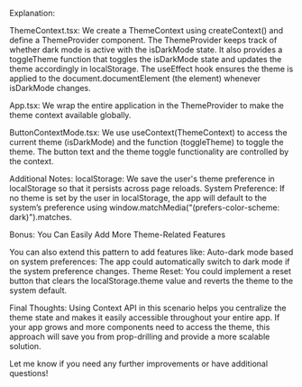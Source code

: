 Explanation:

ThemeContext.tsx:
We create a ThemeContext using createContext() and define a ThemeProvider component.
The ThemeProvider keeps track of whether dark mode is active with the isDarkMode state.
It also provides a toggleTheme function that toggles the isDarkMode state and updates the theme accordingly in localStorage.
The useEffect hook ensures the theme is applied to the document.documentElement (the <html> element) whenever isDarkMode changes.

App.tsx:
We wrap the entire application in the ThemeProvider to make the theme context available globally.

ButtonContextMode.tsx:
We use useContext(ThemeContext) to access the current theme (isDarkMode) and the function (toggleTheme) to toggle the theme.
The button text and the theme toggle functionality are controlled by the context.

Additional Notes:
localStorage: We save the user's theme preference in localStorage so that it persists across page reloads.
System Preference: If no theme is set by the user in localStorage, the app will default to the system’s preference using window.matchMedia("(prefers-color-scheme: dark)").matches.

Bonus: You Can Easily Add More Theme-Related Features

You can also extend this pattern to add features like:
Auto-dark mode based on system preferences: The app could automatically switch to dark mode if the system preference changes.
Theme Reset: You could implement a reset button that clears the localStorage.theme value and reverts the theme to the system default.

Final Thoughts:
Using Context API in this scenario helps you centralize the theme state and makes it easily accessible throughout your entire app. If your app grows and more components need to access the theme, this approach will save you from prop-drilling and provide a more scalable solution.

Let me know if you need any further improvements or have additional questions!
